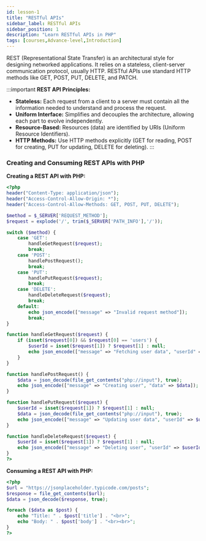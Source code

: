 ```yaml
---
id: lesson-1
title: "RESTful APIs"
sidebar_label: RESTful APIs
sidebar_position: 1
description: "Learn RESTful APIs in PHP"
tags: [courses,Advance-level,Introduction]
---  
```

  

REST (Representational State Transfer) is an architectural style for designing networked applications. It relies on a stateless, client-server communication protocol, usually HTTP. RESTful APIs use standard HTTP methods like GET, POST, PUT, DELETE, and PATCH.

:::important
**REST API Principles:**
- **Stateless:** Each request from a client to a server must contain all the information needed to understand and process the request.
- **Uniform Interface:** Simplifies and decouples the architecture, allowing each part to evolve independently.
- **Resource-Based:** Resources (data) are identified by URIs (Uniform Resource Identifiers).
- **HTTP Methods:** Use HTTP methods explicitly (GET for reading, POST for creating, PUT for updating, DELETE for deleting).
:::

### Creating and Consuming REST APIs with PHP

**Creating a REST API with PHP:**

```php
<?php
header("Content-Type: application/json");
header("Access-Control-Allow-Origin: *");
header("Access-Control-Allow-Methods: GET, POST, PUT, DELETE");

$method = $_SERVER['REQUEST_METHOD'];
$request = explode('/', trim($_SERVER['PATH_INFO'],'/'));

switch ($method) {
    case 'GET':
        handleGetRequest($request);
        break;
    case 'POST':
        handlePostRequest();
        break;
    case 'PUT':
        handlePutRequest($request);
        break;
    case 'DELETE':
        handleDeleteRequest($request);
        break;
    default:
        echo json_encode(["message" => "Invalid request method"]);
        break;
}

function handleGetRequest($request) {
    if (isset($request[0]) && $request[0] == 'users') {
        $userId = isset($request[1]) ? $request[1] : null;
        echo json_encode(["message" => "Fetching user data", "userId" => $userId]);
    }
}

function handlePostRequest() {
    $data = json_decode(file_get_contents("php://input"), true);
    echo json_encode(["message" => "Creating user", "data" => $data]);
}

function handlePutRequest($request) {
    $userId = isset($request[1]) ? $request[1] : null;
    $data = json_decode(file_get_contents("php://input"), true);
    echo json_encode(["message" => "Updating user data", "userId" => $userId, "data" => $data]);
}

function handleDeleteRequest($request) {
    $userId = isset($request[1]) ? $request[1] : null;
    echo json_encode(["message" => "Deleting user", "userId" => $userId]);
}
?>
```

**Consuming a REST API with PHP:**

```php
<?php
$url = "https://jsonplaceholder.typicode.com/posts";
$response = file_get_contents($url);
$data = json_decode($response, true);

foreach ($data as $post) {
    echo "Title: " . $post['title'] . "<br>";
    echo "Body: " . $post['body'] . "<br><br>";
}
?>
```
